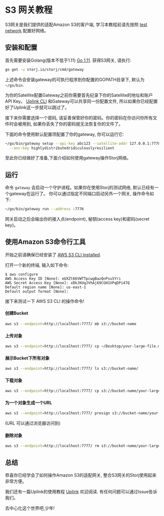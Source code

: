 # S3 网关教程

S3网关是我们提供的适配Amazon S3的客户端, 学习本教程前请先按照 [test network](Test-network.md) 配置好网络。


## 安装和配置

首先需要安装Golang(版本不低于1.11) [Go 1.11](https://www.golang.org/). 
获得S3网关, 请执行:

```bash
go get -u storj.io/storj/cmd/gateway
```

上述命令会安装gateway的可执行程序到你配置的GOPATH目录下, 默认为 `~/go/bin`.

为你的Satellite配置Gateway之前你需要首先纪录下你的Satellite的地址和账户API Key。
[Uplink CLI](Uplink-CLI.md) 和Gateway可以共享同一份配置文件, 所以如果你已经配置好了Uplink这一步就可以跳过了。

接下来你需要选择一个密码, 请妥善保管好你的密码。你的密码在你访问你所有文件时会被用到, 如果你丢失了你的密码就无法恢复你的文件了。

下面的命令使用默认配置项配置了你的gateway, 你可以运行它:

```bash
~/go/bin/gateway setup --api-key abc123 --satellite-addr 127.0.0.1:7778 \
  --enc-key highlydistributedridiculouslyresilient
```

至此你已经做好了准备,下面介绍如何使用gateway操作Storj网络。

## 运行

命令 `gateway` 会启动一个守护进程。如果你在使用Storj的测试网络, 默认已经有一个gateway在运行了。
你可以通过指定不同端口启动另外一个网关, 操作命令如下:

```bash
~/go/bin/gateway run --address :7776
```
网关启动之后会输出你的接入点(endpoint), 秘钥(access key)和密码(secret key)。


## 使用Amazon S3命令行工具

开始之前请确保已经安装了 [AWS S3 CLI
installed](https://docs.aws.amazon.com/cli/latest/userguide/installing.html).

打开一个新的终端, 输入如下命令:

```
$ aws configure
AWS Access Key ID [None]: eUXZt66VWTTpcwgBazQnPsuSYri
AWS Secret Access Key [None]: xDkJKUqJVhAj69CGH1VPqDPi47Q
Default region name [None]: us-east-1
Default output format [None]:
```

接下来测试一下 AWS S3 CLI 的操作命令!

#### 创建Bucket

```bash
aws s3 --endpoint=http://localhost:7777/ mb s3://bucket-name
```

#### 上传对象

```bash
aws s3 --endpoint=http://localhost:7777/ cp ~/Desktop/your-large-file.mp4 s3://bucket-name
```

#### 展示Bucket下所有对象

```bash
aws s3 --endpoint=http://localhost:7777/ ls s3://bucket-name/
```

#### 下载对象

```bash
aws s3 --endpoint=http://localhost:7777/ cp s3://bucket-name/your-large-file.mp4 ~/Desktop/your-large-file.mp4
```

#### 为一个对象生成一个URL

```bash
aws s3 --endpoint=http://localhost:7777/ presign s3://bucket-name/your-large-file.mp4
```

(URL 可以通过浏览器访问到)

#### 删除对象

```bash
aws s3 --endpoint=http://localhost:7777/ rm s3://bucket-name/your-large-file.mp4
```

## 总结

恭喜你已经学会了如何操作Amazon S3的适配网关, 整合S3网关的Storj使用起来非常方便。

我们还有一篇Uplink的使用教程 [Uplink](Uplink-CLI.md) 欢迎阅读. 有任何问题可以通过Issue告诉我们。

去中心化这个世界吧,少年!
